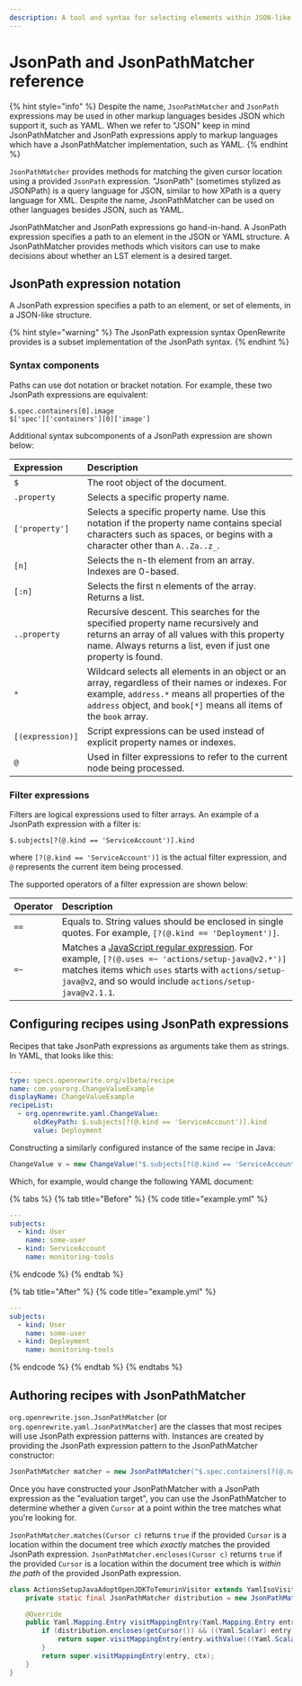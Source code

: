 ```yaml
---
description: A tool and syntax for selecting elements within JSON-like structures
---
```


# JsonPath and JsonPathMatcher reference

{% hint style="info" %}
Despite the name, `JsonPathMatcher` and `JsonPath` expressions may be used in other markup languages besides JSON which support it, such as YAML. When we refer to "JSON" keep in mind JsonPathMatcher and JsonPath expressions apply to markup languages which have a JsonPathMatcher implementation, such as YAML.
{% endhint %}

`JsonPathMatcher` provides methods for matching the given cursor location using a provided `JsonPath` expression. "JsonPath" (sometimes stylized as JSONPath) is a query language for JSON, similar to how XPath is a query language for XML. Despite the name, JsonPathMatcher can be used on other languages besides JSON, such as YAML.

JsonPathMatcher and JsonPath expressions go hand-in-hand. A JsonPath expression specifies a path to an element in the JSON or YAML structure. A JsonPathMatcher provides methods which visitors can use to make decisions about whether an LST element is a desired target.

## JsonPath expression notation

A JsonPath expression specifies a path to an element, or set of elements, in a JSON-like structure.

{% hint style="warning" %}
The JsonPath expression syntax OpenRewrite provides is a subset implementation of the JsonPath syntax.
{% endhint %}

### Syntax components

Paths can use dot notation or bracket notation. For example, these two JsonPath expressions are equivalent:

```text
$.spec.containers[0].image
$['spec']['containers'][0]['image']
```

Additional syntax subcomponents of a JsonPath expression are shown below:

| Expression | Description |
| :--- | :--- |
| `$` | The root object of the document. |
| `.property` | Selects a specific property name. |
| `['property']` | Selects a specific property name. Use this notation if the property name contains special characters such as spaces, or begins with a character other than `A..Za..z_`. |
| `[n]` | Selects the n-th element from an array. Indexes are 0-based. |
| `[:n]` | Selects the first n elements of the array. Returns a list. |
| `..property` | Recursive descent. This searches for the specified property name recursively and returns an array of all values with this property name. Always returns a list, even if just one property is found. |
| `*` | Wildcard selects all elements in an object or an array, regardless of their names or indexes. For example, `address.*` means all properties of the `address` object, and `book[*]` means all items of the `book` array. |
| `[(expression)]` | Script expressions can be used instead of explicit property names or indexes. |
| `@` | Used in filter expressions to refer to the current node being processed. |

### Filter expressions

Filters are logical expressions used to filter arrays. An example of a JsonPath expression with a filter is:

```text
$.subjects[?(@.kind == 'ServiceAccount')].kind
```

where `[?(@.kind == 'ServiceAccount')]` is the actual filter expression, and `@` represents the current item being processed.

The supported operators of a filter expression are shown below:

| Operator | Description |
| :--- | :--- |
| `==` | Equals to. String values should be enclosed in single quotes. For example, `[?(@.kind == 'Deployment')]`. |
| `=~` | Matches a [JavaScript regular expression](https://developer.mozilla.org/en-US/docs/Web/JavaScript/Guide/Regular_Expressions). For example, `[?(@.uses =~ 'actions/setup-java@v2.*')]` matches items which `uses` starts with `actions/setup-java@v2`, and so would include `actions/setup-java@v2.1.1`. |

## Configuring recipes using JsonPath expressions
Recipes that take JsonPath expressions as arguments take them as strings. In YAML, that looks like this:

```yaml
---
type: specs.openrewrite.org/v1beta/recipe
name: com.yourorg.ChangeValueExample
displayName: ChangeValueExample
recipeList:
  - org.openrewrite.yaml.ChangeValue:
      oldKeyPath: $.subjects[?(@.kind == 'ServiceAccount')].kind
      value: Deployment
```

Constructing a similarly configured instance of the same recipe in Java:

```java
ChangeValue v = new ChangeValue("$.subjects[?(@.kind == 'ServiceAccount')].kind", "Deployment", null);
```

Which, for example, would change the following YAML document:

{% tabs %}
{% tab title="Before" %}
{% code title="example.yml" %}
```yml
---
subjects:
  - kind: User
    name: some-user
  - kind: ServiceAccount
    name: monitoring-tools
```
{% endcode %}
{% endtab %}

{% tab title="After" %}
{% code title="example.yml" %}
```yml
---
subjects:
  - kind: User
    name: some-user
  - kind: Deployment
    name: monitoring-tools
```
{% endcode %}
{% endtab %}
{% endtabs %}

## Authoring recipes with JsonPathMatcher

`org.openrewrite.json.JsonPathMatcher` (or `org.openrewrite.yaml.JsonPathMatcher`) are the classes that most recipes will use JsonPath expression patterns with. Instances are created by providing the JsonPath expression pattern to the JsonPathMatcher constructor:

```java
JsonPathMatcher matcher = new JsonPathMatcher("$.spec.containers[?(@.name == 'app')].image");
```

Once you have constructed your JsonPathMatcher with a JsonPath expression as the "evaluation target", you can use the JsonPathMatcher to determine whether a given `Cursor` at a point within the tree matches what you're looking for.

`JsonPathMatcher.matches(Cursor c)` returns `true` if the provided `Cursor` is a location within the document tree which _exactly_ matches the provided JsonPath expression. `JsonPathMatcher.encloses(Cursor c)` returns `true` if the provided `Cursor` is a location within the document tree which is _within the path_ of the provided JsonPath expression.

```java
class ActionsSetupJavaAdoptOpenJDKToTemurinVisitor extends YamlIsoVisitor<ExecutionContext> {
    private static final JsonPathMatcher distribution = new JsonPathMatcher("..steps[?(@.uses =~ 'actions/setup-java@v2.*')].with.distribution");

    @Override
    public Yaml.Mapping.Entry visitMappingEntry(Yaml.Mapping.Entry entry, ExecutionContext ctx) {
        if (distribution.encloses(getCursor()) && ((Yaml.Scalar) entry.getValue()).getValue().contains("adopt")) {
            return super.visitMappingEntry(entry.withValue(((Yaml.Scalar) entry.getValue()).withValue("temurin")), ctx);
        }
        return super.visitMappingEntry(entry, ctx);
    }
}
```
